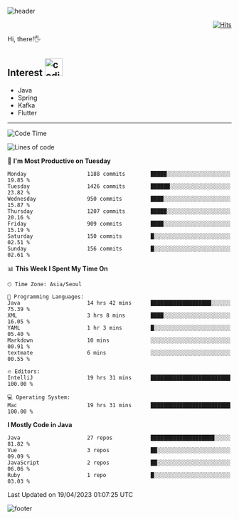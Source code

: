 ![header](https://capsule-render.vercel.app/api?type=soft&color=gradient&text=%20%20Jeff%20%20&fontAlign=30&fontSize=30&textBg=true&desc=Backend%20Developer&descAlign=60&descAlignY=50&&descSize=30)

<div align=right>
  
[![Hits](https://hits.seeyoufarm.com/api/count/incr/badge.svg?url=https%3A%2F%2Fgithub.com%2Fjeff-seyong)](https://hits.seeyoufarm.com)

</div>


Hi, there!🖐

## Interest <img src="https://media.giphy.com/media/bx3Cvt88j7PtM4SOaS/giphy.gif" alt="coding" width="40px" />

- Java
- Spring
- Kafka
- Flutter

---

<!--START_SECTION:waka-->
![Code Time](http://img.shields.io/badge/Code%20Time-426%20hrs%2051%20mins-blue)

![Lines of code](https://img.shields.io/badge/From%20Hello%20World%20I%27ve%20Written-644.8%20thousand%20lines%20of%20code-blue)

📅 **I'm Most Productive on Tuesday** 

```text
Monday                   1188 commits        █████░░░░░░░░░░░░░░░░░░░░   19.85 % 
Tuesday                  1426 commits        ██████░░░░░░░░░░░░░░░░░░░   23.82 % 
Wednesday                950 commits         ████░░░░░░░░░░░░░░░░░░░░░   15.87 % 
Thursday                 1207 commits        █████░░░░░░░░░░░░░░░░░░░░   20.16 % 
Friday                   909 commits         ████░░░░░░░░░░░░░░░░░░░░░   15.19 % 
Saturday                 150 commits         █░░░░░░░░░░░░░░░░░░░░░░░░   02.51 % 
Sunday                   156 commits         █░░░░░░░░░░░░░░░░░░░░░░░░   02.61 % 
```


📊 **This Week I Spent My Time On** 

```text
🕑︎ Time Zone: Asia/Seoul

💬 Programming Languages: 
Java                     14 hrs 42 mins      ███████████████████░░░░░░   75.39 % 
XML                      3 hrs 8 mins        ████░░░░░░░░░░░░░░░░░░░░░   16.05 % 
YAML                     1 hr 3 mins         █░░░░░░░░░░░░░░░░░░░░░░░░   05.40 % 
Markdown                 10 mins             ░░░░░░░░░░░░░░░░░░░░░░░░░   00.91 % 
textmate                 6 mins              ░░░░░░░░░░░░░░░░░░░░░░░░░   00.55 % 

🔥 Editors: 
IntelliJ                 19 hrs 31 mins      █████████████████████████   100.00 % 

💻 Operating System: 
Mac                      19 hrs 31 mins      █████████████████████████   100.00 % 
```

**I Mostly Code in Java** 

```text
Java                     27 repos            ████████████████████░░░░░   81.82 % 
Vue                      3 repos             ██░░░░░░░░░░░░░░░░░░░░░░░   09.09 % 
JavaScript               2 repos             ██░░░░░░░░░░░░░░░░░░░░░░░   06.06 % 
Ruby                     1 repo              █░░░░░░░░░░░░░░░░░░░░░░░░   03.03 % 
```




 Last Updated on 19/04/2023 01:07:25 UTC
<!--END_SECTION:waka-->

<!--

<div align=center>
  
[![Gmail Badge](https://img.shields.io/badge/Gmail-d14836?style=flat&logo=Gmail&logoColor=white&link=mailto:sedragon.kim@gmail.com)](mailto:sedragon.kim@gmail.com) 

</div>

-->


![footer](https://capsule-render.vercel.app/api?type=waving&color=gradient&height=300&section=footer&animation=twinkling&reversal=true)
